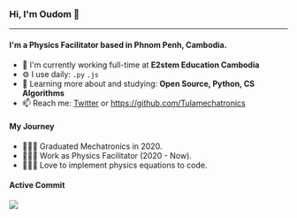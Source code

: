 
### Hi, I'm Oudom 👋
---

#### I'm a Physics Facilitator based in Phnom Penh, Cambodia.

- 🏢 I'm currently working full-time at **E2stem Education Cambodia**
- ⚙️ I use daily:  `.py` `.js`
- 🌱 Learning more about and studying: **Open Source, Python, CS Algorithms**
- 📫 Reach me: <a href="https://twitter.com/Oudom38994092">Twitter</a> or https://github.com/Tulamechatronics

#### My Journey

- 👨🏼‍🎓 Graduated Mechatronics in 2020.                
- 👨🏻‍🏫 Work as Physics Facilitator (2020 - Now).
- 👩🏾‍💻 Love to implement physics equations to code.

#### Active Commit
<!-- Snake -->
<img src="https://raw.githubusercontent.com/Tulamechatronics/Tulamechatronics/output/github-contribution-grid-snake.svg" />
